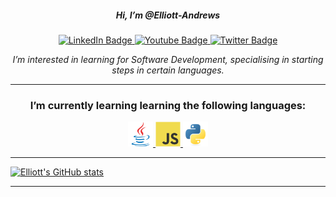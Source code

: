  <h5> <p align="center">  Hi, I’m @Elliott-Andrews </p> </h5>
<div align ="center" id="badges">
  <a href="www.linkedin.com" target="_blank">
   <img src="https://img.shields.io/badge/LinkedIn-blue?style=for-the-badge&logo=linkedin&logoColor=white" alt="LinkedIn Badge"/>
  </a>
 <a href="www.Youtube.com" target="_blank">
  <img src="https://img.shields.io/badge/YouTube-red?style=for-the-badge&logo=youtube&logoColor=white" alt="Youtube Badge"/>
 </a>
 <a href="www.Twitter.com" target="_blank">
  <img src="https://img.shields.io/badge/Twitter-blue?style=for-the-badge&logo=twitter&logoColor=white" alt="Twitter Badge"/>
  </a>
</div>

 <i> <p align="center"> I’m interested in learning for Software Development, specialising in starting steps in certain languages. </p> </i>
 
 <hr> </hr>
 
 
<h3>  <p align="center"> I’m currently learning learning the following languages: </p> </h3>


 <p align="center">
 <a href="https://www.java.com/" target="_blank"> 
  <img src="https://raw.githubusercontent.com/devicons/devicon/1119b9f84c0290e0f0b38982099a2bd027a48bf1/icons/java/java-original.svg" alt="c" width="40" height="40"/> 
 </a>
  <a href="https://www.javascript.com/" target="_blank"> 
  <img src="https://raw.githubusercontent.com/devicons/devicon/1119b9f84c0290e0f0b38982099a2bd027a48bf1/icons/javascript/javascript-original.svg" alt="c" width="40" height="40"/> 
 </a>
 <a href="https://www.python.org" target="_blank"> 
  <img src="https://raw.githubusercontent.com/devicons/devicon/1119b9f84c0290e0f0b38982099a2bd027a48bf1/icons/python/python-original.svg" alt="python" width="40" height="40"/> 
 </a> </p>

<hr> </hr>

[![Elliott's GitHub stats](https://github-readme-stats.vercel.app/api?username=Elliott-Andrews&show_icons=true&theme=radical&include_all_commits=false)](https://github.com/Elliott-Andrews/github-readme-stats)


<hr> </hr> 
